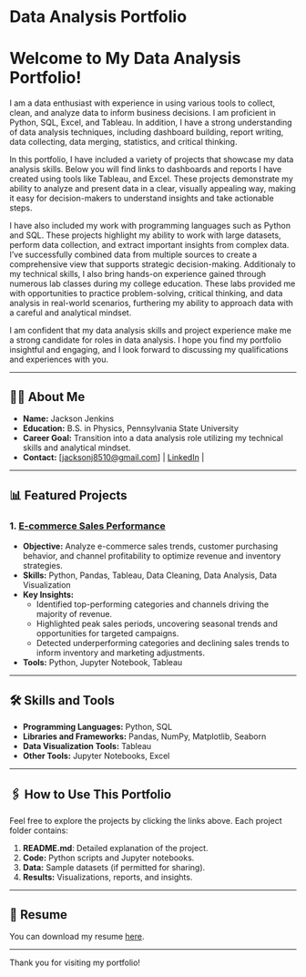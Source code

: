 # Data Analysis Portfolio

# Welcome to My Data Analysis Portfolio!

I am a data enthusiast with experience in using various tools to collect, clean, and analyze data to inform business decisions. I am proficient in Python, SQL, Excel, and Tableau. In addition, I have a strong understanding of data analysis techniques, including dashboard building, report writing, data collecting, data merging, statistics, and critical thinking.

In this portfolio, I have included a variety of projects that showcase my data analysis skills. Below you will find links to dashboards and reports I have created using tools like Tableau, and Excel. These projects demonstrate my ability to analyze and present data in a clear, visually appealing way, making it easy for decision-makers to understand insights and take actionable steps.

I have also included my work with programming languages such as Python and SQL. These projects highlight my ability to work with large datasets, perform data collection, and extract important insights from complex data. I’ve successfully combined data from multiple sources to create a comprehensive view that supports strategic decision-making. Additionaly to my technical skills, I also bring hands-on experience gained through numerous lab classes during my college education. These labs provided me with opportunities to practice problem-solving, critical thinking, and data analysis in real-world scenarios, furthering my ability to approach data with a careful and analytical mindset.

I am confident that my data analysis skills and project experience make me a strong candidate for roles in data analysis. I hope you find my portfolio insightful and engaging, and I look forward to discussing my qualifications and experiences with you.


---

## 👨‍💻 About Me
- **Name:** Jackson Jenkins
- **Education:** B.S. in Physics, Pennsylvania State University
- **Career Goal:** Transition into a data analysis role utilizing my technical skills and analytical mindset.
- **Contact:** [jacksonj8510@gmail.com] | [LinkedIn](www.linkedin.com/in/jackson-jenkins-32015725b) |

---

## 📊 Featured Projects

### 1. **[E-commerce Sales Performance]([link-to-project-folder](https://github.com/jacksonj810/E-commerce-Sales-Analysis/tree/main))**
- **Objective:** Analyze e-commerce sales trends, customer purchasing behavior, and channel profitability to optimize revenue and inventory strategies.
- **Skills:**  Python, Pandas, Tableau, Data Cleaning, Data Analysis, Data Visualization
- **Key Insights:** 
  - Identified top-performing categories and channels driving the majority of revenue.
  - Highlighted peak sales periods, uncovering seasonal trends and opportunities for targeted campaigns.
  - Detected underperforming categories and declining sales trends to inform inventory and marketing adjustments.
- **Tools:** Python, Jupyter Notebook, Tableau

---

## 🛠️ Skills and Tools
- **Programming Languages:** Python, SQL
- **Libraries and Frameworks:** Pandas, NumPy, Matplotlib, Seaborn
- **Data Visualization Tools:** Tableau
- **Other Tools:** Jupyter Notebooks, Excel


---

## 🖇️ How to Use This Portfolio
Feel free to explore the projects by clicking the links above. Each project folder contains:
1. **README.md**: Detailed explanation of the project.
2. **Code:** Python scripts and Jupyter notebooks.
3. **Data:** Sample datasets (if permitted for sharing).
4. **Results:** Visualizations, reports, and insights.

---

## 📄 Resume
You can download my resume [here](link-to-resume.pdf).

---

Thank you for visiting my portfolio!
